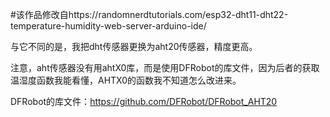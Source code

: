 #该作品修改自https://randomnerdtutorials.com/esp32-dht11-dht22-temperature-humidity-web-server-arduino-ide/

与它不同的是，我把dht传感器更换为aht20传感器，精度更高。

注意，aht传感器没有用ahtX0库，而是使用DFRobot的库文件，因为后者的获取温湿度函数我能看懂，AHTX0的函数我不知道怎么改进来。

DFRobot的库文件：https://github.com/DFRobot/DFRobot_AHT20
